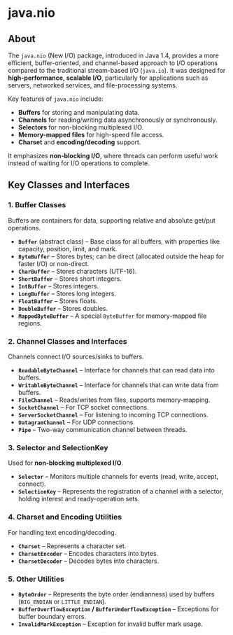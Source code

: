 # java.nio

## About

The `java.nio` (New I/O) package, introduced in Java 1.4, provides a more efficient, buffer-oriented, and channel-based approach to I/O operations compared to the traditional stream-based I/O (`java.io`). It was designed for **high-performance, scalable I/O**, particularly for applications such as servers, networked services, and file-processing systems.

Key features of `java.nio` include:

* **Buffers** for storing and manipulating data.
* **Channels** for reading/writing data asynchronously or synchronously.
* **Selectors** for non-blocking multiplexed I/O.
* **Memory-mapped files** for high-speed file access.
* **Charset** and **encoding/decoding** support.

It emphasizes **non-blocking I/O**, where threads can perform useful work instead of waiting for I/O operations to complete.

## **Key Classes and Interfaces**

### **1. Buffer Classes**

Buffers are containers for data, supporting relative and absolute get/put operations.

* **`Buffer`** (abstract class) – Base class for all buffers, with properties like capacity, position, limit, and mark.
* **`ByteBuffer`** – Stores bytes; can be direct (allocated outside the heap for faster I/O) or non-direct.
* **`CharBuffer`** – Stores characters (UTF-16).
* **`ShortBuffer`** – Stores short integers.
* **`IntBuffer`** – Stores integers.
* **`LongBuffer`** – Stores long integers.
* **`FloatBuffer`** – Stores floats.
* **`DoubleBuffer`** – Stores doubles.
* **`MappedByteBuffer`** – A special `ByteBuffer` for memory-mapped file regions.

### **2. Channel Classes and Interfaces**

Channels connect I/O sources/sinks to buffers.

* **`ReadableByteChannel`** – Interface for channels that can read data into buffers.
* **`WritableByteChannel`** – Interface for channels that can write data from buffers.
* **`FileChannel`** – Reads/writes from files, supports memory-mapping.
* **`SocketChannel`** – For TCP socket connections.
* **`ServerSocketChannel`** – For listening to incoming TCP connections.
* **`DatagramChannel`** – For UDP connections.
* **`Pipe`** – Two-way communication channel between threads.

### **3. Selector and SelectionKey**

Used for **non-blocking multiplexed I/O**.

* **`Selector`** – Monitors multiple channels for events (read, write, accept, connect).
* **`SelectionKey`** – Represents the registration of a channel with a selector, holding interest and ready-operation sets.

### **4. Charset and Encoding Utilities**

For handling text encoding/decoding.

* **`Charset`** – Represents a character set.
* **`CharsetEncoder`** – Encodes characters into bytes.
* **`CharsetDecoder`** – Decodes bytes into characters.

### **5. Other Utilities**

* **`ByteOrder`** – Represents the byte order (endianness) used by buffers (`BIG_ENDIAN` or `LITTLE_ENDIAN`).
* **`BufferOverflowException` / `BufferUnderflowException`** – Exceptions for buffer boundary errors.
* **`InvalidMarkException`** – Exception for invalid buffer mark usage.
